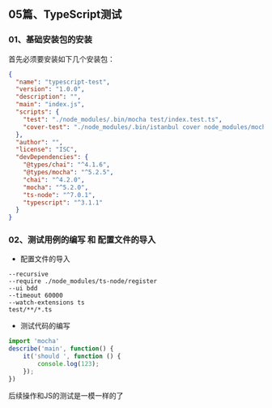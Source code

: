 ## 05篇、TypeScript测试

### <div id="class05-01">01、基础安装包的安装</div>
首先必须要安装如下几个安装包：
```json
{
  "name": "typescript-test",
  "version": "1.0.0",
  "description": "",
  "main": "index.js",
  "scripts": {
    "test": "./node_modules/.bin/mocha test/index.test.ts",
    "cover-test": "./node_modules/.bin/istanbul cover node_modules/mocha/bin/_mocha test/index.test.ts"
  },
  "author": "",
  "license": "ISC",
  "devDependencies": {
    "@types/chai": "^4.1.6",
    "@types/mocha": "^5.2.5",
    "chai": "^4.2.0",
    "mocha": "^5.2.0",
    "ts-node": "^7.0.1",
    "typescript": "^3.1.1"
  }
}
```

### <div id="class05-02">02、测试用例的编写 和 配置文件的导入</div>

- 配置文件的导入
```
--recursive
--require ./node_modules/ts-node/register
--ui bdd
--timeout 60000
--watch-extensions ts
test/**/*.ts
```

- 测试代码的编写
```typescript
import 'mocha'
describe('main', function() {
    it('should ', function () {
        console.log(123);
    });
})
```


后续操作和JS的测试是一模一样的了

